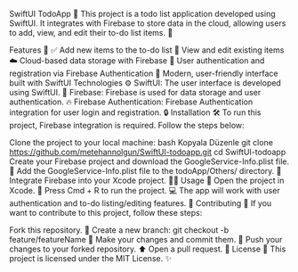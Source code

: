 SwiftUI TodoApp 🎯
This project is a todo list application developed using SwiftUI. It integrates with Firebase to store data in the cloud, allowing users to add, view, and edit their to-do list items. 🚀

Features 🌟
✅ Add new items to the to-do list
🔄 View and edit existing items
☁️ Cloud-based data storage with Firebase
🔐 User authentication and registration via Firebase Authentication
🎨 Modern, user-friendly interface built with SwiftUI
Technologies ⚙️
SwiftUI: The user interface is developed using SwiftUI. 🌱
Firebase: Firebase is used for data storage and user authentication. 🔥
Firebase Authentication: Firebase Authentication integration for user login and registration. 🔒
Installation 🛠️
To run this project, Firebase integration is required. Follow the steps below:

Clone the project to your local machine:
bash
Kopyala
Düzenle
git clone https://github.com/metehannolgun/SwiftUI-todoapp.git
cd SwiftUI-todoapp
Create your Firebase project and download the GoogleService-Info.plist file. 🔑
Add the GoogleService-Info.plist file to the todoApp/Others/ directory. 📂
Integrate Firebase into your Xcode project. 🧑‍💻
Usage 🚀
Open the project in Xcode. 🎉
Press Cmd + R to run the project. 💻
The app will work with user authentication and to-do listing/editing features. 📱
Contributing 🤝
If you want to contribute to this project, follow these steps:

Fork this repository. 🍴
Create a new branch: git checkout -b feature/featureName 📌
Make your changes and commit them. 📝
Push your changes to your forked repository. ⬆️
Open a pull request. 🔀
License 📜
This project is licensed under the MIT License. ✨
